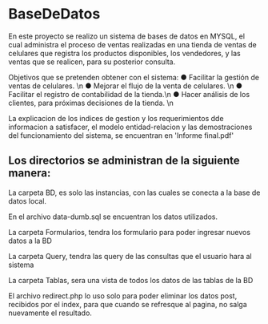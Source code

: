 # BaseDeDatos
En este proyecto se realizo un sistema de bases de datos en MYSQL, el cual administra el proceso de ventas realizadas en una tienda de ventas de celulares que registra los productos disponibles, los vendedores, y las ventas que se realicen, para su posterior consulta.

Objetivos que se pretenden obtener con el sistema:
● Facilitar la gestión de ventas de celulares. \n
● Mejorar el flujo de la venta de celulares. \n
● Facilitar el registro de contabilidad de la tienda.\n
● Hacer análisis de los clientes, para próximas decisiones de la tienda. \n

La explicacion de los indices de gestion y los requerimientos dde informacion a satisfacer, el modelo entidad-relacion y las demostraciones del funcionamiento del sistema, se encuentran en 'Informe final.pdf'


## Los directorios se administran de la siguiente manera:

La carpeta BD, es solo las instancias, con las cuales se conecta a la base de datos local.

En el archivo data-dumb.sql se encuentran los datos utilizados.

La carpeta Formularios, tendra los formulario para poder ingresar nuevos datos a la BD

La carpeta Query, tendra las query de las consultas que el usuario hara al sistema

La carpeta Tablas, sera una vista de todos los datos de las tablas de la BD

El archivo redirect.php lo uso solo para poder eliminar los datos post, recibidos por el index, para que cuando se
refresque al pagina, no salga nuevamente el resultado.
